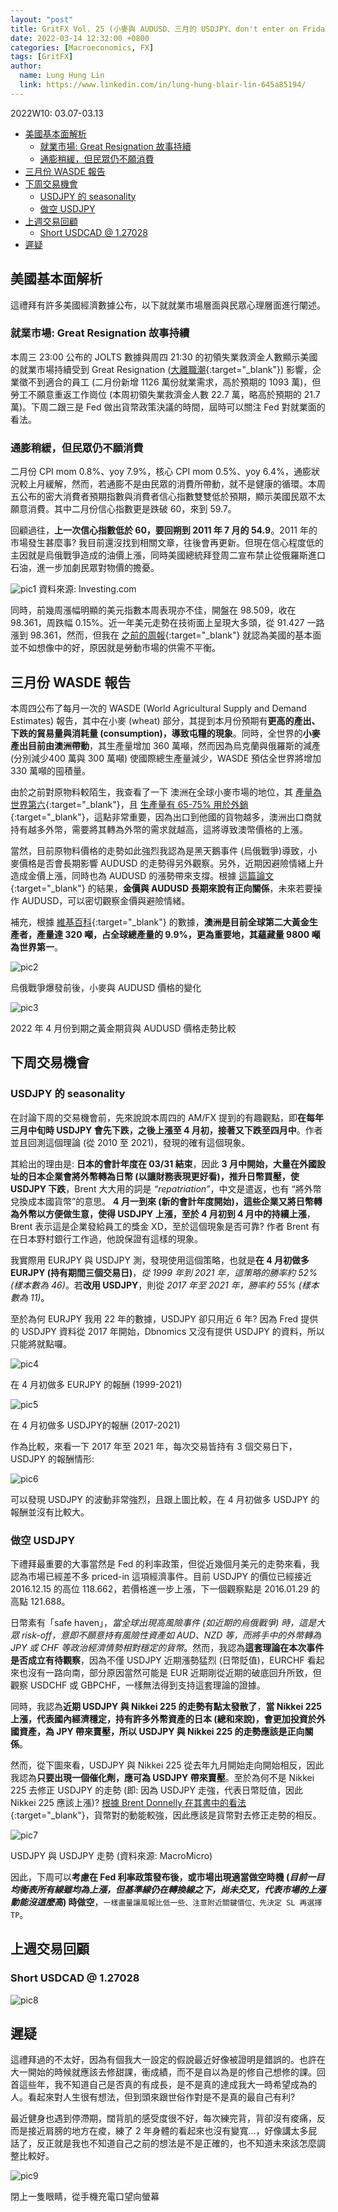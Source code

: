 ```yaml
---
layout: "post"
title: GritFX Vol. 25 (小麥與 AUDUSD、三月的 USDJPY、don't enter on Friday)
date: 2022-03-14 12:32:00 +0800
categories: [Macroeconomics, FX]
tags: [GritFX]
author:
  name: Lung Hung Lin
  link: https://www.linkedin.com/in/lung-hung-blair-lin-645a85194/ 
---
```

2022W10: 03.07-03.13
- [美國基本面解析](#美國基本面解析)
  - [就業市場: Great Resignation 故事持續](#就業市場-great-resignation-故事持續)
  - [通膨稍緩，但民眾仍不願消費](#通膨稍緩但民眾仍不願消費)
- [三月份 WASDE 報告](#三月份-wasde-報告)
- [下周交易機會](#下周交易機會)
  - [USDJPY 的 seasonality](#usdjpy-的-seasonality)
  - [做空 USDJPY](#做空-usdjpy)
- [上週交易回顧](#上週交易回顧)
  - [Short USDCAD @ 1.27028](#short-usdcad--127028)
- [遲疑](#遲疑)
  
## 美國基本面解析
這禮拜有許多美國經濟數據公布，以下就就業市場層面與民眾心理層面進行闡述。
### 就業市場: Great Resignation 故事持續
本周三 23:00 公布的 JOLTS 數據與周四 21:30 的初領失業救濟金人數顯示美國的就業市場持續受到 Great Resignation ([大離職潮](https://www.voachinese.com/a/i-quit-the-great-resignation-20211221/6364575.html){:target="_blank"}) 影響，企業徵不到適合的員工 (二月份新增 1126 萬份就業需求，高於預期的 1093 萬)，但勞工不願意重返工作崗位 (本周初領失業救濟金人數 22.7 萬，略高於預期的 21.7 萬)。下周二跟三是 Fed 做出貨幣政策決議的時間，屆時可以關注 Fed 對就業面的看法。
### 通膨稍緩，但民眾仍不願消費
二月份 CPI mom 0.8%、yoy 7.9%，核心 CPI mom 0.5%、yoy 6.4%，通膨狀況較上月緩解，然而，若通膨不是由民眾的消費所帶動，就不是健康的循環。本周五公布的密大消費者預期指數與消費者信心指數雙雙低於預期，顯示美國民眾不太願意消費。其中二月份信心指數更是跌破 60，來到 59.7。

回顧過往，**上一次信心指數低於 60，要回朔到 2011 年 7 月的 54.9**。2011 年的市場發生甚麼事? 我目前還沒找到相關文章，往後會再更新。但現在信心程度低的主因就是烏俄戰爭造成的油價上漲，同時美國總統拜登周二宣布禁止從俄羅斯進口石油，進一步加劇民眾對物價的擔憂。

![pic1](https://lh3.googleusercontent.com/pw/AM-JKLWBSlPDCU5atlhiHKzYvN1b4N5P7OxyJxl3Mylr5hrLcSiJ51YqFvEBkMARL5MTBt5FGaqOqHFAAIbNkhw4TK4ecxfIUQlanrdL4xf9x826LhuYub6ax6Cqs5eGNXjUoZGJaBffdAn6qzqvcGMUBLc9=w754-h371-no?authuser=0)
資料來源: Investing.com

同時，前幾周漲幅明顯的美元指數本周表現亦不佳，開盤在 98.509，收在 98.361，周跌幅 0.15%。近一年美元走勢在技術面上呈現大多頭，從 91.427 一路漲到 98.361，然而，但我在 [之前的周報](https://financeprotein.com/macroeconomics/fx/GritFX-VOL12/){:target="_blank"} 就認為美國的基本面並不如想像中的好，原因就是勞動市場的供需不平衡。

## 三月份 WASDE 報告
本周四公布了每月一次的 WASDE (World Agricultural Supply and Demand Estimates) 報告，其中在小麥 (wheat) 部分，其提到本月份預期有**更高的產出、下跌的貿易量與消耗量 (consumption)，導致屯糧的現象**。同時，全世界的**小麥產出目前由澳洲帶動**，其生產量增加 360 萬噸，然而因為烏克蘭與俄羅斯的減產 (分別減少400 萬與 300 萬噸) 使國際總生產量減少，WASDE 預估全世界將增加330 萬噸的囤積量。

由於之前對原物料較陌生，我查看了一下 澳洲在全球小麥市場的地位，其 [產量為世界第六](https://worldpopulationreview.com/country-rankings/wheat-production-by-country){:target="_blank"}，且 [生產量有 65-75% 用於外銷](https://www.aegic.org.au/australian-grains/wheat/){:target="_blank"}，這點非常重要，因為出口到他國的貨物越多，澳洲出口商就持有越多外幣，需要將其轉為外幣的需求就越高，這將導致澳幣價格的上漲。

當然，目前原物料價格的走勢如此強烈我認為是黑天鵝事件 (烏俄戰爭)導致，小麥價格是否會長期影響 AUDUSD 的走勢得另外觀察。另外，近期因避險情緒上升造成金價上漲，同時也為 AUDUSD 的漲勢帶來支撐。根據 [這篇論文](https://espace.curtin.edu.au/handle/20.500.11937/43332){:target="_blank"} 的結果，**金價與 AUDUSD 長期來說有正向關係**，未來若要操作 AUDUSD，可以密切觀察金價與避險情緒。

補充，根據 [維基百科](https://en.wikipedia.org/wiki/List_of_countries_by_gold_production){:target="_blank"} 的數據，**澳洲是目前全球第二大黃金生產者，產量達 320 噸，占全球總產量的 9.9%，更為重要地，其蘊藏量 9800 噸為世界第一**。

![pic2](https://lh3.googleusercontent.com/pw/AM-JKLVZbjkUvNu13oeIdn3THvrSazxvkzmI2SyJk4M_iVjvqsVcxzoCqzA93l5ZQEWODDe_q5ouWUBiEwY8n4MLTS_wG4MgL8pmHKNR-oEwnMuejQw7yVMHFq8BzKLt9dCUP-CgWQkRfEgNrPsx1_YsneJ8=w424-h295-no?authuser=0)

烏俄戰爭爆發前後，小麥與 AUDUSD 價格的變化

![pic3](https://lh3.googleusercontent.com/pw/AM-JKLX9xoiV-S0DdhJXB-HABQV1RPt934Bvd4NceZA628t5Qv6ZDs0bfrfoit-mKmd8uhtbK4krPx2DWKgV-bzkpRZvNLxXEroB8V2pcawBUlnG18T53jK3nTPIiI4tAQyryTFEEFCKIdhaGS6mqHdF-go7=w426-h295-no?authuser=0)

2022 年 4 月份到期之黃金期貨與 AUDUSD 價格走勢比較

## 下周交易機會
### USDJPY 的 seasonality 
在討論下周的交易機會前，先來說說本周四的 AM/FX 提到的有趣觀點，即**在每年三月中旬時 USDJPY 會先下跌，之後上漲至 4 月初，接著又下跌至四月中**。作者並且回測這個理論 (從 2010 至 2021)，發現的確有這個現象。

其給出的理由是: **日本的會計年度在 03/31 結束**，因此 **3 月中開始，大量在外國設址的日本企業會將外幣轉為日幣 (以讓財務表現更好看)，推升日幣買壓，使 USDJPY 下跌**，Brent 大大用的詞是 _“repatriation”_，中文是遣返，也有 “將外幣兌換成本國貨幣”的意思。 **4 月一到來 (新的會計年度開始)，這些企業又將日幣轉為外幣以方便做生意，使得 USDJPY 上漲，至於 4 月初到 4 月中的持續上漲**，Brent 表示這是企業發給員工的獎金 XD，至於這個現象是否可靠? 作者 Brent 有在日本野村銀行工作過，他說保證有這樣的現象。

我實際用 EURJPY 與 USDJPY 測，發現使用這個策略，也就是**在 4 月初做多 EURJPY (持有期間三個交易日)**，_從 1999 年到 2021 年，這策略的勝率約 52% (樣本數為 46)_。若**改用 USDJPY**，則從 _2017 年至 2021 年，勝率約 55% (樣本數為 11)_。

至於為何 EURJPY 我用 22 年的數據，USDJPY 卻只用近 6 年? 因為 Fred 提供的 USDJPY 資料從 2017 年開始，Dbnomics 又沒有提供 USDJPY 的資料，所以只能將就點囉。

![pic4](https://lh3.googleusercontent.com/pw/AM-JKLWNJQn6rudwoToYvc42BPGUn33SVbtdlC9sIfLkBK7b6Cnga35lAX6rQns0Zmf3QFvFabPjeMVFBi8yiI2dBEybzueCoIVPqQdJhcmaRTtutq4wOsX-xIswh8OoJFDP1vrKuG62-DRal9lLvfQ72Ni0=w403-h289-no?authuser=0)

在 4 月初做多 EURJPY 的報酬 (1999-2021)

![pic5](https://lh3.googleusercontent.com/pw/AM-JKLW9nepYM8J6qK6r5eZh1ze0DMdyf9YH9MBdjoQpL4xkrMQRLx9CkfNngJH2NfcSdPdeq_cGm_BCmYL0UOJUlw5Ondx0_i4ZiZ-1cvKCraZDbcU1QPB1KC4xEB3T78ccmSd6eou5QfTbVFt3q3ciY3Tb=w416-h289-no?authuser=0)

在 4 月初做多 USDJPY的報酬 (2017-2021)

作為比較，來看一下 2017 年至 2021 年，每次交易皆持有 3 個交易日下，USDJPY 的報酬情形:

![pic6](https://lh3.googleusercontent.com/pw/AM-JKLWbo76sXvRF7qWF5zk8gfN_W_nobtLRWzDMDYyiPEOPgA_kURHlB1pxnIwd1uXAd2WxNdvGkSws12VzAhKf2jSF8rp4IjPeHOzRYLgJ3lEO9JsAougo7iIkZnlQMZ_VV5jg5CeDZ7DxP9tGW_miAsI5=w403-h289-no?authuser=0)

可以發現 USDJPY 的波動非常強烈，且跟上圖比較，在 4 月初做多 USDJPY 的報酬並沒有比較大。

### 做空 USDJPY 
下禮拜最重要的大事當然是 Fed 的利率政策，但從近幾個月美元的走勢來看，我認為市場已經差不多 priced-in 這項經濟事件。目前 USDJPY 的價位已經接近 2016.12.15 的高位 118.662，若價格進一步上漲，下一個觀察點是 2016.01.29 的高點 121.688。

日幣素有「safe haven」，_當全球出現高風險事件 (如近期的烏俄戰爭) 時，這是大眾 risk-off，意即不願意持有風險性資產如 AUD、NZD 等，而將手中的外幣轉為 JPY 或 CHF 等政治經濟情勢相對穩定的貨幣_。然而，我認為**這套理論在本次事件是否成立有待觀察**，因為不僅 USDJPY 近期漲勢猛烈 (日幣貶值)，EURCHF 看起來也沒有一路向南，部分原因當然可能是 EUR 近期剛從近期的破底回升所致，但觀察 USDCHF 或 GBPCHF，一樣無法得到支持這套理論的證據。

同時，我認為**近期 USDJPY 與 Nikkei 225 的走勢有點太發散了**，**當 Nikkei 225 上漲，代表國內經濟穩定，持有許多外幣資產的日本 (總和來說)，會更加投資於外國資產，為 JPY 帶來賣壓，所以 USDJPY 與 Nikkei 225 的走勢應該是正向關係**。

然而，從下圖來看，USDJPY 與 Nikkei 225 從去年九月開始走向開始相反，因此我認為**只要出現一個催化劑，應可為 USDJPY 帶來賣壓**。至於為何不是 Nikkei 225 去修正 USDJPY 的走勢 (即: 因為 USDJPY 走強，代表日幣貶值，因此 Nikkei 225 應該上漲)? [根據 Brent Donnelly 在其書中的看法](https://www.amazon.com/Art-Currency-Trading-Professionals-Exchange/dp/1119583551){:target="_blank"}，貨幣對的動能較強，因此應該是貨幣對去修正走勢的相反。

![pic7](https://lh3.googleusercontent.com/pw/AM-JKLUfdox_6UJKszx_pO3TjRKWWohZmozbeMs_mCH0jDfpTM3oT6mXTwHvCYVjPqT8TxB9yayBeTOGSQAImjJUZrZniVge0IZnfw1_Y9ieWZTG3xoG4-ux2WTozU_3RmW6fDFJfHwFn6hNcDlZNTf2YkI7=w973-h588-no?authuser=0)

USDJPY 與 USDJPY 走勢 (資料來源: MacroMicro)

因此，下周可以**考慮在 Fed 利率政策發布後，或市場出現適當做空時機 (_目前一目均衡表所有線雖均為上漲，但基準線仍在轉換線之下，尚未交叉，代表市場的上漲動能沒這麼高_) 時做空**，```一樣盡量讓風報比低一些、注意附近關鍵價位、先決定 SL 再選擇 TP```。

## 上週交易回顧
### Short USDCAD @ 1.27028

![pic8](https://lh3.googleusercontent.com/pw/AM-JKLWD_OxGLqLygWHELWH9oPmZHU3evsFuIddB2AmtOu2Kj1nv9Yrpw-Fz9gcATXheZZaW5RLYUbtMdYWCsmTLviGwus8RKT3du4-F4h_uxIMwqZY_1gHFRbhNUU24KV5_m3zXmLuVu9z06HF1J2Q9KO1l=w586-h667-no?authuser=0)

## 遲疑
這禮拜過的不太好，因為有個我大一設定的假說最近好像被證明是錯誤的。也許在大一開始的時候就應該去修甜課，衝成績，而不是自以為是的修自己想修的課。回首這些年，我不知道自己是否真的有成長，是不是真的達成我大一時希望成為的人。看起來對人生很有想法，但到頭來跟世俗作對是不是真的最自己有利? 

最近健身也遇到停滯期，闊背肌的感受度很不好，每次練完背，背卻沒有痠痛，反而是接近肩膀的地方在痠，練了 2 年身體的看起來也沒有變寬…，好像講太多屁話了，反正就是我也不知道自己之前的想法是不是正確的，也不知道未來該怎麼調整比較好。

![pic9](https://lh3.googleusercontent.com/pw/AM-JKLWfVu-KCGT_YsP3tRbxnvLhQ12aCjpGUOKaqFfFTFPUZ64dPxP6hK8nLSPYcN8mucONfVDQc3CcKV-EeA0D2dg8XqApTElO4iBfUMjVbLH-7DqS6qRaanf1zYiP6n1zfKP7t-dL0k7ici5Gol3MhUk7=w904-h893-no?authuser=0)

閉上一隻眼睛，從手機充電口望向螢幕
